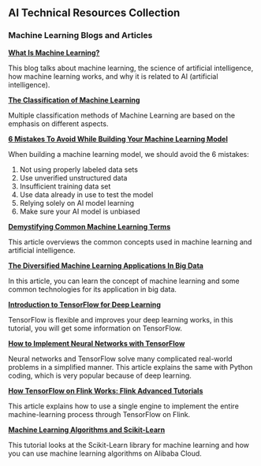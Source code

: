 ## AI Technical Resources Collection
### Machine Learning Blogs and Articles

[**What Is Machine Learning?**](https://www.alibabacloud.com/blog/597085?utm_content=g_1000397956)

This blog talks about machine learning, the science of artificial intelligence, how machine learning works, and why it is related to AI (artificial intelligence).

[**The Classification of Machine Learning**](https://www.alibabacloud.com/blog/597449?utm_content=g_1000397957)

Multiple classification methods of Machine Learning are based on the emphasis on different aspects.

[**6 Mistakes To Avoid While Building Your Machine Learning Model**](https://www.alibabacloud.com/blog/597731?utm_content=g_1000397958)

When building a machine learning model, we should avoid the 6 mistakes:
1. Not using properly labeled data sets
2. Use unverified unstructured data
3. Insufficient training data set
4. Use data already in use to test the model
5. Relying solely on AI model learning
6. Make sure your AI model is unbiased

[**Demystifying Common Machine Learning Terms**](https://www.alibabacloud.com/blog/593773?utm_content=g_1000397959)

This article overviews the common concepts used in machine learning and artificial intelligence.

[**The Diversified Machine Learning Applications In Big Data**](https://www.alibabacloud.com/blog/596305?utm_content=g_1000397960)

In this article, you can learn the concept of machine learning and some common technologies for its application in big data.

[**Introduction to TensorFlow for Deep Learning**](https://www.alibabacloud.com/blog/595445?utm_content=g_1000397961)

TensorFlow is flexible and improves your deep learning works, in this tutorial, you will get some information on TensorFlow.

[**How to Implement Neural Networks with TensorFlow**](https://www.alibabacloud.com/blog/390228?utm_content=g_1000397962)

Neural networks and TensorFlow solve many complicated real-world problems in a simplified manner. This article explains the same with Python coding, which is very popular because of deep learning.

[**How TensorFlow on Flink Works: Flink Advanced Tutorials**](https://www.alibabacloud.com/blog/596627?utm_content=g_1000397963)

This article explains how to use a single engine to implement the entire machine-learning process through TensorFlow on Flink.

[**Machine Learning Algorithms and Scikit-Learn**](https://www.alibabacloud.com/blog/595099?utm_content=g_1000397964)

This tutorial looks at the Scikit-Learn library for machine learning and how you can use machine learning algorithms on Alibaba Cloud.





